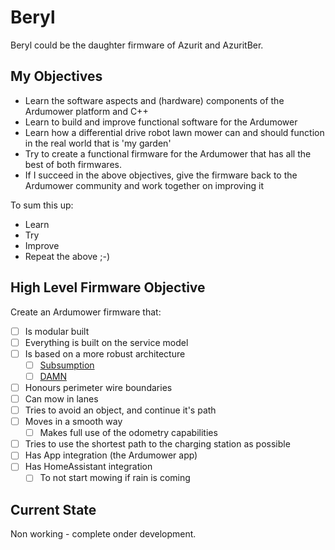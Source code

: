 # Beryl

Beryl could be the daughter firmware of Azurit and AzuritBer.

## My Objectives
- Learn the software aspects and (hardware) components of the Ardumower platform and C++
- Learn to build and improve functional software for the Ardumower
- Learn how a differential drive robot lawn mower can and should function in the real world that is 'my garden'
- Try to create a functional firmware for the Ardumower that has all the best of both firmwares.
- If I succeed in the above objectives, give the firmware back to the Ardumower community and work together on improving it

To sum this up:
- Learn
- Try
- Improve
- Repeat the above ;-)

## High Level Firmware Objective

Create an Ardumower firmware that:
- [ ] Is modular built
- [ ] Everything is built on the service model
- [ ] Is based on a more robust architecture
  - [ ] [Subsumption](https://en.wikipedia.org/wiki/Subsumption_architecture)
  - [ ] [DAMN](https://en.wikipedia.org/wiki/Distributed_architecture_for_mobile_navigation)
- [ ] Honours perimeter wire boundaries
- [ ] Can mow in lanes
- [ ] Tries to avoid an object, and continue it's path
- [ ] Moves in a smooth way
  - [ ] Makes full use of the odometry capabilities
- [ ] Tries to use the shortest path to the charging station as possible
- [ ] Has App integration (the Ardumower app)
- [ ] Has HomeAssistant integration
  - [ ] To not start mowing if rain is coming

## Current State

Non working - complete onder development.